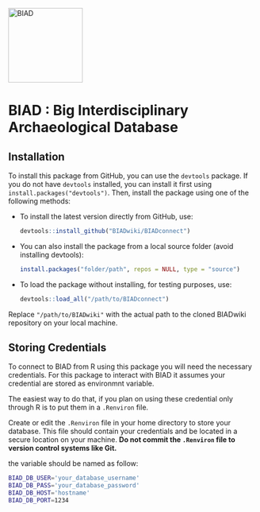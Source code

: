 <a href="http://biadwiki.org/"><img src="https://biadwiki.org/biad.logo.png" alt="BIAD" height="150"/></a>

# BIAD : Big Interdisciplinary Archaeological Database

## Installation

To install this package from GitHub, you can use the `devtools` package. If you do not have `devtools` installed, you can install it first using `install.packages("devtools")`. Then, install the package using one of the following methods:

- To install the latest version directly from GitHub, use:
  ```R
  devtools::install_github("BIADwiki/BIADconnect")
  ```

- You can also install the package from a local source folder (avoid installing devtools):
  ```R
  install.packages("folder/path", repos = NULL, type = "source")
  ```

- To load the package without installing, for testing purposes, use:
  ```R
  devtools::load_all("/path/to/BIADconnect")
  ```

Replace `"/path/to/BIADwiki"` with the actual path to the cloned BIADwiki repository on your local machine.

## Storing Credentials

To  connect to BIAD from R using this package you will need the necessary credentials. For this package to interact with BIAD it assumes your credential are stored as environmnt variable.

The easiest way to do that, if you plan on using these credential only through  R is to put them in a `.Renviron` file.

Create or edit the `.Renviron` file in your home directory to store your database. This file should contain your credentials and be located in a secure location on your machine. **Do not commit the `.Renviron` file to version control systems like Git.**

the variable should be named as follow:

```bash
BIAD_DB_USER='your_database_username'
BIAD_DB_PASS='your_database_password'
BIAD_DB_HOST='hostname'
BIAD_DB_PORT=1234
```

